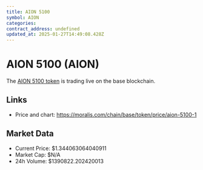 ```yaml
---
title: AION 5100
symbol: AION
categories: 
contract_address: undefined
updated_at: 2025-01-27T14:49:08.428Z
---
```


# AION 5100 (AION)
The [AION 5100 token](https://moralis.com/chain/base/token/price/aion-5100-1) is trading live on the base blockchain.

## Links
- Price and chart: https://moralis.com/chain/base/token/price/aion-5100-1

## Market Data
- Current Price: $1.344063064040911
- Market Cap: $N/A
- 24h Volume: $1390822.202420013
